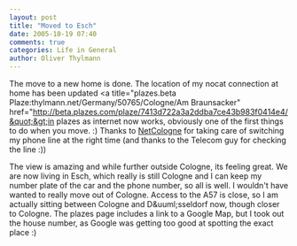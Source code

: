 ```yaml
---
layout: post
title: "Moved to Esch"
date: 2005-10-19 07:40
comments: true
categories: Life in General
author: Oliver Thylmann
---
```



The move to a new home is done. The location of my nocat connection at home has been updated &lt;a title=&quot;plazes.beta Plaze:thylmann.net/Germany/50765/Cologne/Am Braunsacker&quot; href=&quot;http://beta.plazes.com/plaze/7413d722a3a2ddba7ce43b983f0414e4/&quot;&gt;in plazes as internet now works, obviously one of the first things to do when you move. :) Thanks to [NetCologne](http://www.netcologne.de/) for taking care of switching my phone line at the right time (and thanks to the Telecom guy for checking the line :))

The view is amazing and while further outside Cologne, its feeling great. We are now living in Esch, which really is still Cologne and I can keep my number plate of the car and the phone number, so all is well. I wouldn't have wanted to really move out of Cologne. Access to the A57 is close, so I am actually sitting between Cologne and D&amp;uuml;sseldorf now, though closer to Cologne. The plazes page includes a link to a Google Map, but I took out the house number, as Google was getting too good at spotting the exact place :)

